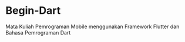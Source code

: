 # Begin-Dart
Mata Kuliah Pemrograman Mobile menggunakan Framework Flutter dan Bahasa Pemrograman Dart
